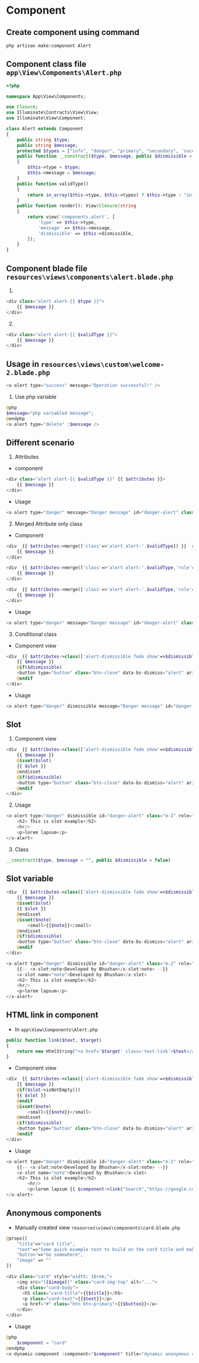 # Component

## Create component using command

```bash
php artisan make:component Alert
```

## Component class file `app\View\Components\Alert.php`

```php
<?php

namespace App\View\Components;

use Closure;
use Illuminate\Contracts\View\View;
use Illuminate\View\Component;

class Alert extends Component
{
    public string $type;
    public string $message;
    protected $types = ["info", "danger", "primary", "secondary", 'success'];
    public function __construct($type, $message, public $dismissible = false) // public equivalent to other public
    {
        $this->type = $type;
        $this->message = $message;
    }
    public function validType()
    {
        return in_array($this->type, $this->types) ? $this->type : "info";
    }
    public function render(): View|Closure|string
    {
        return view('components.alert', [
            'type' => $this->type,
            'message' => $this->message,
            'dismissible' => $this->dismissible,
        ]);
    }
}

```

## Component blade file `resources\views\components\alert.blade.php`

1.

```php
<div class="alert alert-{{ $type }}">
    {{ $message }}
</div>
```

2.

```php
<div class="alert alert-{{ $validType }}">
    {{ $message }}
</div>
```

## Usage in `resources\views\custom\welcome-2.blade.php`

```php
<x-alert type="success" message="Operation successful!" />
```

1. Use php variable

```php
@php
$message="php variabled message";
@endphp
<x-alert type="delete" :$message />
```

## Different scenario

1. Attributes

- component

```php
<div class="alert alert-{{ $validType }}" {{ $attributes }}>
    {{ $message }}
</div>
```

- Usage

```php
<x-alert type="danger" message="Danger message" id="danger-alert" class="m-2" />
```

2. Merged Attribute only class

- Component

```php
<div  {{ $attributes->merge(['class'=>'alert alert-'.$validType]) }}  role="alert">
    {{ $message }}
</div>

<div  {{ $attributes->merge(['class'=>'alert alert-'.$validType,'role'=>"flash"]) }}  >
    {{ $message }}
</div>

<div  {{ $attributes->merge(['class'=>'alert alert-'.$validType,'role'=>$attributes->prepends("flash")]) }}  >
    {{ $message }}
</div>
```

- Usage

```php
<x-alert type="danger" message="Danger message" id="danger-alert" class="m-2" role="alert" />
```

3. Conditional class

- Component view

```php
<div  {{ $attributes->class(['alert-dismissible fade show'=>$dismissible])->merge(['class'=>'alert alert-'.$validType,'role'=>$attributes->prepends("flash")]) }}  >
    {{ $message }}
    @if($dismissible)
    <button type="button" class="btn-close" data-bs-dismiss="alert" aria-label="Close"></button>
    @endif
</div>
```

- Usage

```php
<x-alert type="danger" dismissible message="Danger message" id="danger-alert" class="m-2" role="alert" />
```

## Slot

1. Component view

```php
<div  {{ $attributes->class(['alert-dismissible fade show'=>$dismissible])->merge(['class'=>'alert alert-'.$validType,'role'=>$attributes->prepends("flash")]) }}  >
    {{ $message }}
    @isset($slot)
    {{ $slot }}
    @endisset
    @if($dismissible)
    <button type="button" class="btn-close" data-bs-dismiss="alert" aria-label="Close"></button>
    @endif
</div>
```

2. Usage

```php
<x-alert type="danger" dismissible id="danger-alert" class="m-2" role="alert" >
    <h2> This is slot example</h2>
    <hr/>
    <p>lorem lapsum</p>
</x-alert>
```

3. Class

```php
__construct($type, $message = "", public $dismissible = false)
```

## Slot variable

```php
<div  {{ $attributes->class(['alert-dismissible fade show'=>$dismissible])->merge(['class'=>'alert alert-'.$validType,'role'=>$attributes->prepends("flash")]) }}  >
    {{ $message }}
    @isset($slot)
    {{ $slot }}
    @endisset
    @isset($note)
        <small>{{$note}}</small>
    @endisset
    @if($dismissible)
    <button type="button" class="btn-close" data-bs-dismiss="alert" aria-label="Close"></button>
    @endif
</div>
```

```php
<x-alert type="danger" dismissible id="danger-alert" class="m-2" role="alert" >
    {{-- <x-slot:note>Developed by Bhushan</x-slot:note> --}}
    <x-slot name="note">Developed by Bhushan</x-slot>
    <h2> This is slot example</h2>
    <hr/>
    <p>lorem lapsum</p>
</x-alert>
```

## HTML link in component

- In `app\View\Components\Alert.php`

```php
public function link($text, $target)
{
    return new HtmlString("<a href='$target' class='text-link'>$text</a>");
}
```

- Component view

```php
<div  {{ $attributes->class(['alert-dismissible fade show'=>$dismissible])->merge(['class'=>'alert alert-'.$validType,'role'=>$attributes->prepends("flash")]) }}  >
    {{ $message }}
    @if($slot->isNotEmpty())
    {{ $slot }}
    @endif
    @isset($note)
        <small>{{$note}}</small>
    @endisset
    @if($dismissible)
    <button type="button" class="btn-close" data-bs-dismiss="alert" aria-label="Close"></button>
    @endif
</div>
```

- Usage

```php
<x-alert type="danger" dismissible id="danger-alert" class="m-2" role="alert" >
    {{-- <x-slot:note>Developed by Bhushan</x-slot:note> --}}
    <x-slot name="note">Developed by Bhushan</x-slot>
    <h2> This is slot example</h2>
        <hr/>
        <p>lorem lapsum {{ $component->link("Search","https://google.com") }}</p>
</x-alert>
```

## Anonymous components

- Manually created view `resources\views\components\card.blade.php`

```php
@props([
    "title"=>"card title",
    "text"=>"Some quick example text to build on the card title and make up the bulk of the card's content.",
    "button"=>"Go somewhere",
    "image" => ""
])

<div class="card" style="width: 18rem;">
    <img src="{{$image}}" class="card-img-top" alt="...">
    <div class="card-body">
      <h5 class="card-title">{{$title}}</h5>
      <p class="card-text">{{$text}}</p>
      <a href="#" class="btn btn-primary">{{$button}}</a>
    </div>
</div>
```

- Usage

```php
@php
    $component = "card"
@endphp
<x-dynamic-component :component="$component" title="dynamic anonymous component" text="did not used component class" image="https://www.loksatta.com/wp-content/uploads/2024/07/New-Project-19-4.jpg?resize=310,174" />
```
